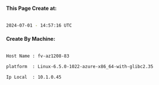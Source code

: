 
   
#### This Page Create at:

```bash

2024-07-01 - 14:57:16 UTC

```

#### Create By Machine:

```bash

Host Name : fv-az1208-83

platform  : Linux-6.5.0-1022-azure-x86_64-with-glibc2.35

Ip Local  : 10.1.0.45

```

